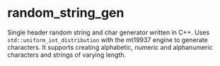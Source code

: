 # random_string_gen

Single header random string and char generator written in C++. Uses `std::uniform_int_distribution` with the mt19937 engine to generate characters. It supports creating alphabetic, numeric and alphanumeric characters and strings of varying length.
